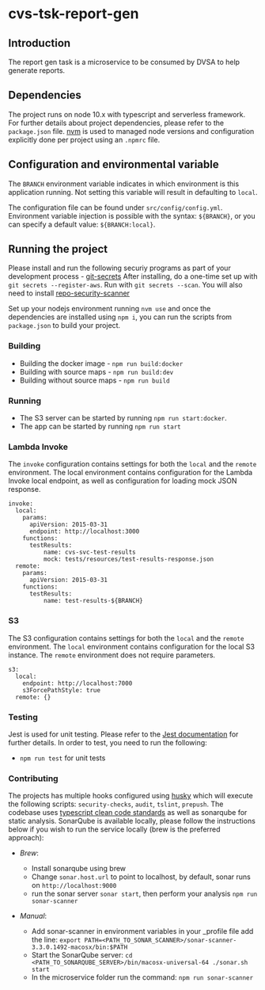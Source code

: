# cvs-tsk-report-gen

## Introduction

The report gen task is a microservice to be consumed by DVSA to help generate reports.

## Dependencies

The project runs on node 10.x with typescript and serverless framework. For further details about project dependencies, please refer to the `package.json` file.
[nvm](https://github.com/nvm-sh/nvm/blob/master/README.md) is used to managed node versions and configuration explicitly done per project using an `.npmrc` file.

## Configuration and environmental variable

The `BRANCH` environment variable indicates in which environment is this application running. Not setting this variable will result in defaulting to `local`.

The configuration file can be found under `src/config/config.yml`.
Environment variable injection is possible with the syntax:
`${BRANCH}`, or you can specify a default value: `${BRANCH:local}`.

## Running the project

Please install and run the following securiy programs as part of your development process -
[git-secrets](https://github.com/awslabs/git-secrets)
After installing, do a one-time set up with `git secrets --register-aws`. Run with `git secrets --scan`.
You will also need to install [repo-security-scanner](https://github.com/UKHomeOffice/repo-security-scanner)

Set up your nodejs environment running `nvm use` and once the dependencies are installed using `npm i`, you can run the scripts from `package.json` to build your project.

### Building

- Building the docker image - `npm run build:docker`
- Building with source maps - `npm run build:dev`
- Building without source maps - `npm run build`

### Running

- The S3 server can be started by running `npm run start:docker`.
- The app can be started by running `npm run start`

### Lambda Invoke

The `invoke` configuration contains settings for both the `local` and the `remote` environment.
The local environment contains configuration for the Lambda Invoke local endpoint, as well as configuration for loading mock JSON response.

```
invoke:
  local:
    params:
      apiVersion: 2015-03-31
      endpoint: http://localhost:3000
    functions:
      testResults:
          name: cvs-svc-test-results
          mock: tests/resources/test-results-response.json
  remote:
    params:
      apiVersion: 2015-03-31
    functions:
      testResults:
          name: test-results-${BRANCH}
```

### S3

The S3 configuration contains settings for both the `local` and the `remote` environment. The `local` environment contains configuration for the local S3 instance. The `remote` environment does not require parameters.

```
s3:
  local:
    endpoint: http://localhost:7000
    s3ForcePathStyle: true
  remote: {}
```

### Testing

Jest is used for unit testing.
Please refer to the [Jest documentation](https://jestjs.io/docs/en/getting-started) for further details.
In order to test, you need to run the following:

- `npm run test` for unit tests

### Contributing

The projects has multiple hooks configured using [husky](https://github.com/typicode/husky#readme) which will execute the following scripts: `security-checks`, `audit`, `tslint`, `prepush`.
The codebase uses [typescript clean code standards](https://github.com/labs42io/clean-code-typescript) as well as sonarqube for static analysis.
SonarQube is available locally, please follow the instructions below if you wish to run the service locally (brew is the preferred approach):

- _Brew_:

  - Install sonarqube using brew
  - Change `sonar.host.url` to point to localhost, by default, sonar runs on `http://localhost:9000`
  - run the sonar server `sonar start`, then perform your analysis `npm run sonar-scanner`

- _Manual_:
  - Add sonar-scanner in environment variables in your \_profile file add the line: `export PATH=<PATH_TO_SONAR_SCANNER>/sonar-scanner-3.3.0.1492-macosx/bin:$PATH`
  - Start the SonarQube server: `cd <PATH_TO_SONARQUBE_SERVER>/bin/macosx-universal-64 ./sonar.sh start`
  - In the microservice folder run the command: `npm run sonar-scanner`
